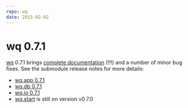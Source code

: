 ```yaml
---
repo: wq
date: 2015-02-02
---
```


# wq 0.7.1

[wq](../index.md) 0.7.1 brings [complete documentation](../index.md) (!!!) and a number of minor bug fixes.  See the submodule release notes for more details:
- [wq.app 0.7.1](./wq.app-0.7.1.md)
- [wq.db 0.7.1](./wq.db-0.7.1.md)
- [wq.io 0.7.1](https://django-data-wizard.wq.io/releases/itertable-0.7.1)
- [wq.start](https://github.com/wq/wq-django-template) is still on version v0.7.0
